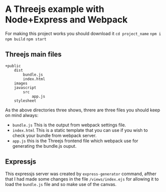 # A Threejs example with Node+Express and Webpack

For making this project works you should download it
`cd project_name`
`npm i`
`npm build`
`npm start`

## Threejs main files
```
+public
    dist
        bundle.js
        index.html
    images
    javascript
        src
            app.js
    stylesheet
```
As the above directories three shows, threre are three files you should keep on mind always:
-  `bundle.js` This is the output from webpack settings file.
-  `index.html` This is a static template that you can use if you wish to check your bundle from webpack server.
-   `app.js` this is the Threejs frontend file which webpack use for generating the bundle.js ouput.

## Expressjs
This expressjs server was created by `express-generator` command, afther that I had made some changes in the file `/views/index.ejs` for allowing it to load the `bundle.js` file and so make use of the canvas.

